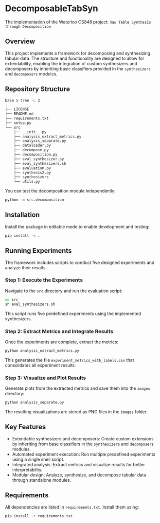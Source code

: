 # DecomposableTabSyn
The implementation of the Waterloo CS848 project: `Raw Table Synthesis through Decomposition`

## Overview
This project implements a framework for decomposing and synthesizing tabular data. The structure and functionality are designed to allow for extendability, enabling the integration of custom synthesizers and decomposers by inheriting basic classifiers provided in the `synthesizers` and `decomposers` modules.

## Repository Structure
```bash
base ❯ tree -L 2
.
├── LICENSE
├── README.md
├── requirements.txt
├── setup.py
└── src
    ├── __init__.py
    ├── analysis_extract_metrics.py
    ├── analysis_separate.py
    ├── dataloader.py
    ├── decompose.py
    ├── decomposition.py
    ├── eval_synthesizer.py
    ├── eval_synthesizers.sh
    ├── evaluation.py
    ├── synthesis2.py
    ├── synthesizers
    └── utils.py
```

You can test the decomposition module independently:
```bash
python -m src.decomposition
```

## Installation
Install the package in editable mode to enable development and testing:
```bash
pip install -e .
```

## Running Experiments
The framework includes scripts to conduct five designed experiments and analyze their results.

### Step 1: Execute the Experiments
Navigate to the `src` directory and run the evaluation script:
```bash
cd src
sh eval_synthesizers.sh
```
This script runs five predefined experiments using the implemented synthesizers.

### Step 2: Extract Metrics and Integrate Results
Once the experiments are complete, extract the metrics:
```bash
python analysis_extract_metrics.py
```
This generates the file `experiment_metrics_with_labels.csv` that consolidates all experiment results.

### Step 3: Visualize and Plot Results
Generate plots from the extracted metrics and save them into the `images` directory:
```bash
python analysis_separate.py
```
The resulting visualizations are stored as PNG files in the `images` folder.

## Key Features
- Extendable synthesizers and decomposers: Create custom extensions by inheriting from base classifiers in the `synthesizers` and `decomposers` modules.
- Automated experiment execution: Run multiple predefined experiments using a single shell script.
- Integrated analysis: Extract metrics and visualize results for better interpretability.
- Modular design: Analyze, synthesize, and decompose tabular data through standalone modules.

## Requirements
All dependencies are listed in `requirements.txt`. Install them using:
```bash
pip install -r requirements.txt
```

